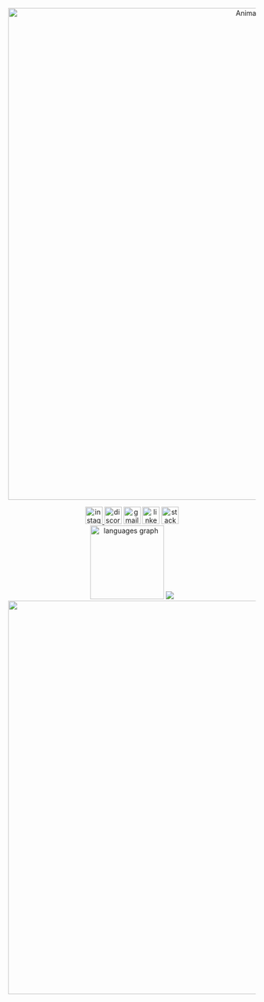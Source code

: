 <!-- Banner -->
<p align="center">
<!--   <img src="https://repository-images.githubusercontent.com/588181932/e36ec678-7984-4cdd-8e4c-a3932772ff8e" width="1000" alt="Animated GIF"> -->
    <img src="https://user-images.githubusercontent.com/74038190/225813708-98b745f2-7d22-48cf-9150-083f1b00d6c9.gif" width="1000" alt="Animated GIF">
</p>
      

<div align="center">
  <a href="https://www.instagram.com/itsmedway_ne?igsh=dXpqb21za3l6YWty" target="_blank">
    <img src="https://img.shields.io/static/v1?message=Instagram&logo=instagram&label=&color=E4405F&logoColor=white&labelColor=&style=for-the-badge" height="35" alt="instagram logo"  />
  </a>
  <img src="https://img.shields.io/static/v1?message=Discord&logo=discord&label=&color=7289DA&logoColor=white&labelColor=&style=for-the-badge" height="35" alt="discord logo"  />
  <img src="https://img.shields.io/static/v1?message=Gmail&logo=gmail&label=&color=D14836&logoColor=white&labelColor=&style=for-the-badge" height="35" alt="gmail logo"  />
  <img src="https://img.shields.io/static/v1?message=LinkedIn&logo=linkedin&label=&color=0077B5&logoColor=white&labelColor=&style=for-the-badge" height="35" alt="linkedin logo"  />
  <img src="https://img.shields.io/static/v1?message=Stackoverflow&logo=stackoverflow&label=&color=FE7A16&logoColor=white&labelColor=&style=for-the-badge" height="35" alt="stackoverflow logo"  />
</div>

<div align="center" flex="row">
<!--   <img src="https://github-readme-stats.vercel.app/api?username=dwaynesenpai25&hide_title=false&hide_rank=false&show_icons=true&include_all_commits=true&count_private=true&disable_animations=false&theme=dracula&locale=en&hide_border=false" height="150" alt="stats graph"  /> -->
  <img src="https://github-readme-stats.vercel.app/api/top-langs?username=dwaynesenpai25&locale=en&hide_title=false&layout=compact&card_width=320&langs_count=5&theme=dracula&hide_border=false" height="150" alt="languages graph"  />
    <img src="https://github.com/dwaynesenpai25/dwaynesenpai25/assets/114319087/0539c069-356e-443c-9997-edcbe99c6d41 width="900px"/>
</div>

  <div align="center">
              <img width="800" src="https://github-readme-activity-graph.vercel.app/graph?username=dwaynesenpai25&bg_color=1c1f21&color=4c9e7f&line=2b823d&point=6f5bd2&area=true&hide_border=true)](https://github.com/ashutosh00710/github-readme-activity-graph"/>
        </div>
<br clear="both">




